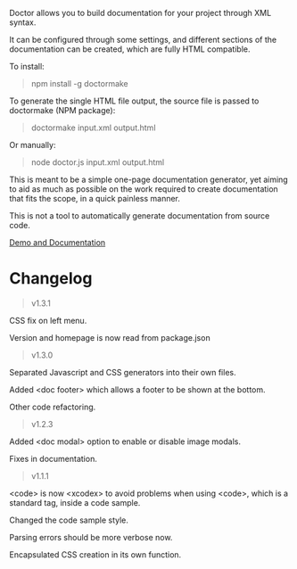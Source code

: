 Doctor allows you to build documentation for your project through XML syntax. 

It can be configured through some settings, and different sections of the documentation can be created, which are fully HTML compatible.

To install:

>npm install -g doctormake

To generate the single HTML file output, the source file is passed to doctormake (NPM package):

>doctormake input.xml output.html

Or manually:

>node doctor.js input.xml output.html

This is meant to be a simple one-page documentation generator, yet aiming to aid as much as possible on the work required to create documentation that fits the scope, in a quick painless manner.

This is not a tool to automatically generate documentation from source code.

[Demo and Documentation](https://madprops.github.io/Doctor/)

# Changelog

>v1.3.1

CSS fix on left menu.

Version and homepage is now read from package.json


>v1.3.0

Separated Javascript and CSS generators into their own files.

Added &lt;doc footer&gt; which allows a footer to be shown at the bottom.

Other code refactoring.


>v1.2.3

Added &lt;doc modal&gt; option to enable or disable image modals.

Fixes in documentation.


>v1.1.1

&lt;code&gt; is now &lt;xcodex&gt; to avoid problems when using &lt;code&gt;, which is a standard tag, inside a code sample.

Changed the code sample style.

Parsing errors should be more verbose now.

Encapsulated CSS creation in its own function.
